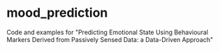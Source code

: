 # mood_prediction
Code and examples for "Predicting Emotional State Using Behavioural Markers Derived from Passively Sensed Data: a Data-Driven Approach"
